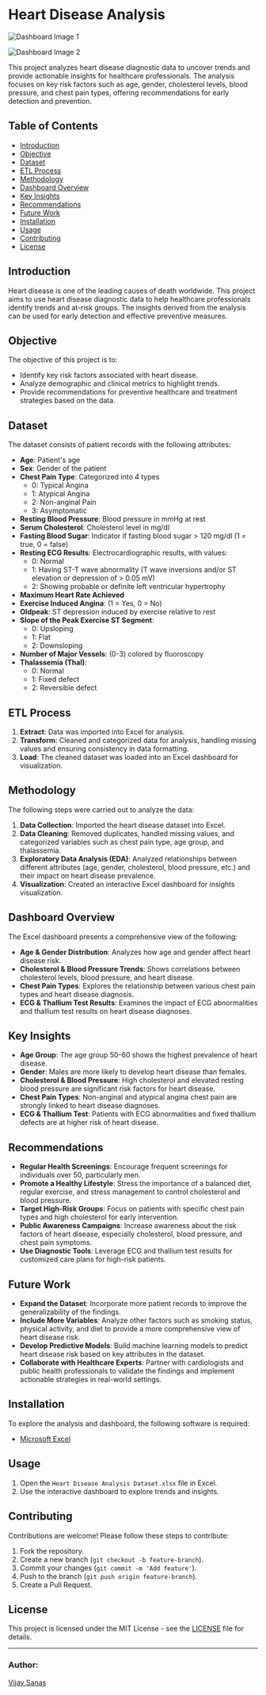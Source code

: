 # Heart Disease Analysis

![Dashboard Image 1](DashboardImg1.png)

![Dashboard Image 2](DashboardImg2.png)

This project analyzes heart disease diagnostic data to uncover trends and provide actionable insights for healthcare professionals. The analysis focuses on key risk factors such as age, gender, cholesterol levels, blood pressure, and chest pain types, offering recommendations for early detection and prevention.

## Table of Contents
- [Introduction](#introduction)
- [Objective](#objective)
- [Dataset](#dataset)
- [ETL Process](#etl-process)
- [Methodology](#methodology)
- [Dashboard Overview](#dashboard-overview)
- [Key Insights](#key-insights)
- [Recommendations](#recommendations)
- [Future Work](#future-work)
- [Installation](#installation)
- [Usage](#usage)
- [Contributing](#contributing)
- [License](#license)

## Introduction
Heart disease is one of the leading causes of death worldwide. This project aims to use heart disease diagnostic data to help healthcare professionals identify trends and at-risk groups. The insights derived from the analysis can be used for early detection and effective preventive measures.

## Objective
The objective of this project is to:
- Identify key risk factors associated with heart disease.
- Analyze demographic and clinical metrics to highlight trends.
- Provide recommendations for preventive healthcare and treatment strategies based on the data.

## Dataset
The dataset consists of patient records with the following attributes:

- **Age**: Patient's age
- **Sex**: Gender of the patient
- **Chest Pain Type**: Categorized into 4 types
  - 0: Typical Angina
  - 1: Atypical Angina
  - 2: Non-anginal Pain
  - 3: Asymptomatic
- **Resting Blood Pressure**: Blood pressure in mmHg at rest
- **Serum Cholesterol**: Cholesterol level in mg/dl
- **Fasting Blood Sugar**: Indicator if fasting blood sugar > 120 mg/dl (1 = true, 0 = false)
- **Resting ECG Results**: Electrocardiographic results, with values:
  - 0: Normal
  - 1: Having ST-T wave abnormality (T wave inversions and/or ST elevation or depression of > 0.05 mV)
  - 2: Showing probable or definite left ventricular hypertrophy
- **Maximum Heart Rate Achieved**
- **Exercise Induced Angina**: (1 = Yes, 0 = No)
- **Oldpeak**: ST depression induced by exercise relative to rest
- **Slope of the Peak Exercise ST Segment**: 
  - 0: Upsloping
  - 1: Flat
  - 2: Downsloping
- **Number of Major Vessels**: (0-3) colored by fluoroscopy
- **Thalassemia (Thal)**:
  - 0: Normal
  - 1: Fixed defect
  - 2: Reversible defect

## ETL Process
1. **Extract**: Data was imported into Excel for analysis.
2. **Transform**: Cleaned and categorized data for analysis, handling missing values and ensuring consistency in data formatting.
3. **Load**: The cleaned dataset was loaded into an Excel dashboard for visualization.

## Methodology
The following steps were carried out to analyze the data:
1. **Data Collection**: Imported the heart disease dataset into Excel.
2. **Data Cleaning**: Removed duplicates, handled missing values, and categorized variables such as chest pain type, age group, and thalassemia.
3. **Exploratory Data Analysis (EDA)**: Analyzed relationships between different attributes (age, gender, cholesterol, blood pressure, etc.) and their impact on heart disease prevalence.
4. **Visualization**: Created an interactive Excel dashboard for insights visualization.

## Dashboard Overview
The Excel dashboard presents a comprehensive view of the following:
- **Age & Gender Distribution**: Analyzes how age and gender affect heart disease risk.
- **Cholesterol & Blood Pressure Trends**: Shows correlations between cholesterol levels, blood pressure, and heart disease.
- **Chest Pain Types**: Explores the relationship between various chest pain types and heart disease diagnosis.
- **ECG & Thallium Test Results**: Examines the impact of ECG abnormalities and thallium test results on heart disease diagnoses.

## Key Insights
- **Age Group**: The age group 50-60 shows the highest prevalence of heart disease.
- **Gender**: Males are more likely to develop heart disease than females.
- **Cholesterol & Blood Pressure**: High cholesterol and elevated resting blood pressure are significant risk factors for heart disease.
- **Chest Pain Types**: Non-anginal and atypical angina chest pain are strongly linked to heart disease diagnoses.
- **ECG & Thallium Test**: Patients with ECG abnormalities and fixed thallium defects are at higher risk of heart disease.

## Recommendations
- **Regular Health Screenings**: Encourage frequent screenings for individuals over 50, particularly men.
- **Promote a Healthy Lifestyle**: Stress the importance of a balanced diet, regular exercise, and stress management to control cholesterol and blood pressure.
- **Target High-Risk Groups**: Focus on patients with specific chest pain types and high cholesterol for early intervention.
- **Public Awareness Campaigns**: Increase awareness about the risk factors of heart disease, especially cholesterol, blood pressure, and chest pain symptoms.
- **Use Diagnostic Tools**: Leverage ECG and thallium test results for customized care plans for high-risk patients.

## Future Work
- **Expand the Dataset**: Incorporate more patient records to improve the generalizability of the findings.
- **Include More Variables**: Analyze other factors such as smoking status, physical activity, and diet to provide a more comprehensive view of heart disease risk.
- **Develop Predictive Models**: Build machine learning models to predict heart disease risk based on key attributes in the dataset.
- **Collaborate with Healthcare Experts**: Partner with cardiologists and public health professionals to validate the findings and implement actionable strategies in real-world settings.

## Installation
To explore the analysis and dashboard, the following software is required:
- [Microsoft Excel](https://www.microsoft.com/en-us/microsoft-365/excel)

## Usage
1. Open the `Heart Disease Analysis Dataset.xlsx` file in Excel.
2. Use the interactive dashboard to explore trends and insights.

## Contributing
Contributions are welcome! Please follow these steps to contribute:
1. Fork the repository.
2. Create a new branch (`git checkout -b feature-branch`).
3. Commit your changes (`git commit -m 'Add feature'`).
4. Push to the branch (`git push origin feature-branch`).
5. Create a Pull Request.

## License
This project is licensed under the MIT License - see the [LICENSE](LICENSE) file for details.

---

### Author:
[Vijay Sanas](https://github.com/VijaySanas3)
